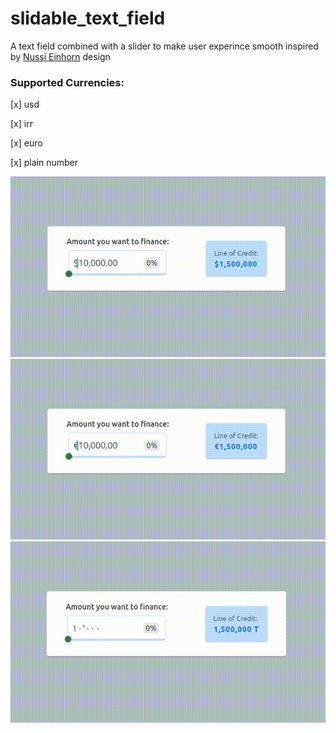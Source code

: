 # slidable_text_field
A text field combined with a slider to make user experince smooth inspired by [Nussi Einhorn](https://www.linkedin.com/in/nussi-einhorn/) design
### Supported Currencies:
[x] usd

[x] irr

[x] euro

[x] plain number

![USD](https://raw.githubusercontent.com/JulyWitch/slidable_text_field/master/docs/usd.gif)
![Euro](https://raw.githubusercontent.com/JulyWitch/slidable_text_field/master/docs/euro.gif)
![IRR](https://raw.githubusercontent.com/JulyWitch/slidable_text_field/master/docs/ir.gif)
